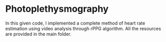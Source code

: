 # Photoplethysmography  
In this given code, I implemented a complete method of heart rate estimation using video analysis through rPPG algorithm. All the resources are provided in the main folder. 
